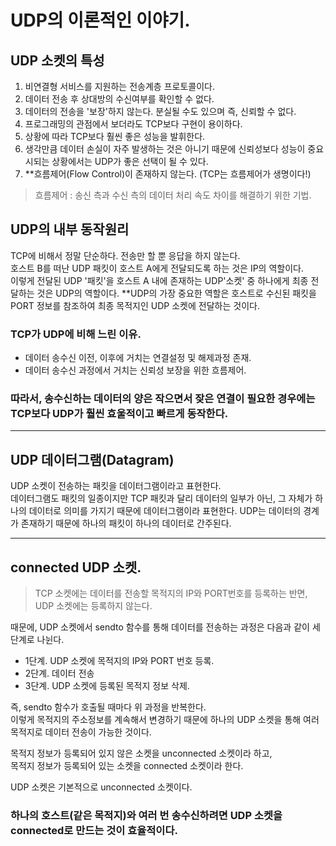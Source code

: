 # UDP의 이론적인 이야기.

## UDP 소켓의 특성
1. 비연결형 서비스를 지원하는 전송계층 프로토콜이다.
2. 데이터 전송 후 상대방의 수신여부를 확인할 수 없다.
3. 데이터의 전송을 '보장'하지 않는다. 분실될 수도 있으며 즉, 신뢰할 수 없다.
4. 프로그래밍의 관점에서 보더라도 TCP보다 구현이 용이하다.
5. 상황에 따라 TCP보다 훨씬 좋은 성능을 발휘한다.
6. 생각만큼 데이터 손실이 자주 발생하는 것은 아니기 때문에 신뢰성보다 성능이 중요시되는 상황에서는 UDP가 좋은 선택이 될 수 있다.
7. **흐름제어(Flow Control)이 존재하지 않는다. (TCP는 흐름제어가 생명이다!)
> 흐름제어 : 송신 측과 수신 측의 데이터 처리 속도 차이를 해결하기 위한 기법.

## UDP의 내부 동작원리
TCP에 비해서 정말 단순하다. 전송만 할 뿐 응답을 하지 않는다.  
호스트 B를 떠난 UDP 패킷이 호스트 A에게 전달되도록 하는 것은 IP의 역할이다.  
이렇게 전달된 UDP '패킷'을 호스트 A 내에 존재하는 UDP'소켓' 중 하나에게 최종 전달하는 것은 UDP의 역할이다. 
**UDP의 가장 중요한 역할은 호스트로 수신된 패킷을 PORT 정보를 참조하여 최종 목적지인 UDP 소켓에 전달하는 것이다.


### TCP가 UDP에 비해 느린 이유.
- 데이터 송수신 이전, 이후에 거치는 연결설정 및 해제과정 존재.
- 데이터 송수신 과정에서 거치는 신뢰성 보장을 위한 흐름제어.

### 따라서, 송수신하는 데이터의 양은 작으면서 잦은 연결이 필요한 경우에는 TCP보다 UDP가 훨씬 효울적이고 빠르게 동작한다.

-------

## UDP 데이터그램(Datagram)

UDP 소켓이 전송하는 패킷을 데이터그램이라고 표현한다.  
데이터그램도 패킷의 일종이지만 TCP 패킷과 달리 데이터의 일부가 아닌, 그 자체가 하나의 데이터로 의미를 가지기 때문에 데이터그램이라 표현한다.
UDP는 데이터의 경계가 존재하기 때문에 하나의 패킷이 하나의 데이터로 간주된다.

--------

## connected UDP 소켓.

> TCP 소켓에는 데이터를 전송할 목적지의 IP와 PORT번호를 등록하는 반면, UDP 소켓에는 등록하지 않는다.

때문에, UDP 소켓에서 sendto 함수를 통해 데이터를 전송하는 과정은 다음과 같이 세 단계로 나뉜다.
 * 1단계. UDP 소켓에 목적지의 IP와 PORT 번호 등록.
 * 2단계. 데이터 전송
 * 3단계. UDP 소켓에 등록된 목적지 정보 삭제.

즉, sendto 함수가 호출될 때마다 위 과정을 반복한다.  
이렇게 목적지의 주소정보를 계속해서 변경하기 때문에 하나의 UDP 소켓을 통해 여러 목적지로 데이터 전송이 가능한 것이다.  
  
목적지 정보가 등록되어 있지 않은 소켓을 unconnected 소켓이라 하고,  
목적지 정보가 등록되어 있는 소켓을 connected 소켓이라 한다.  
  
UDP 소켓은 기본적으로 unconnected 소켓이다.  

### 하나의 호스트(같은 목적지)와 여러 번 송수신하려면 UDP 소켓을 connected로 만드는 것이 효율적이다.





